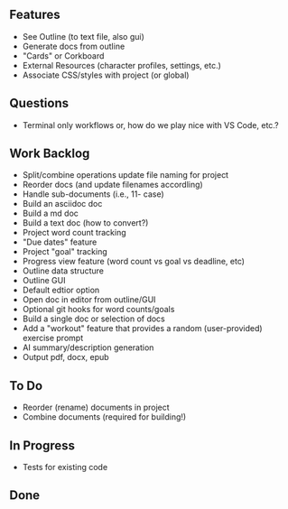 ## Features
- See Outline (to text file, also gui)
- Generate docs from outline
- "Cards" or Corkboard
- External Resources (character profiles, settings, etc.)
- Associate CSS/styles with project (or global)

## Questions
- Terminal only workflows or, how do we play nice with VS Code, etc.?

## Work Backlog

- Split/combine operations update file naming for project
- Reorder docs (and update filenames accordling)
- Handle sub-documents (i.e., 11- case)
- Build an asciidoc doc
- Build a md doc
- Build a text doc (how to convert?)
- Project word count tracking
- "Due dates" feature
- Project "goal" tracking
- Progress view feature (word count vs goal vs deadline, etc)
- Outline data structure
- Outline GUI
- Default edtior option
- Open doc in editor from outline/GUI
- Optional git hooks for word counts/goals
- Build a single doc or selection of docs
- Add a "workout" feature that provides a random (user-provided) exercise prompt
- AI summary/description generation
- Output pdf, docx, epub

## To Do

- Reorder (rename) documents in project
- Combine documents (required for building!)

## In Progress 
- Tests for existing code

## Done

